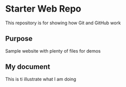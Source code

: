 
# Starter Web Repo

This repository is for showing how Git and GitHub work

## Purpose

Sample website with plenty of files for demos

## My document
This is ti illustrate what I am doing